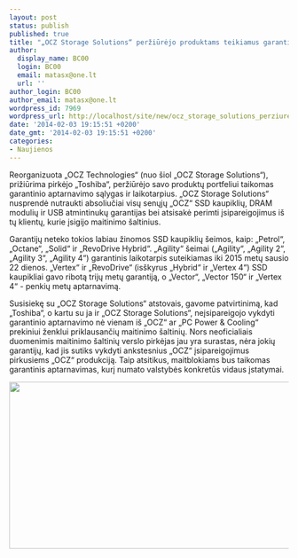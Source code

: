 ```yaml
---
layout: post
status: publish
published: true
title: "„OCZ Storage Solutions“ peržiūrėjo produktams teikiamus garantinius laikotarpius"
author:
  display_name: BC00
  login: BC00
  email: matasx@one.lt
  url: ''
author_login: BC00
author_email: matasx@one.lt
wordpress_id: 7969
wordpress_url: http://localhost/site/new/ocz_storage_solutions_perziurejo_produktams_teikiamus_garantinius_laikotarpius/
date: '2014-02-03 19:15:51 +0200'
date_gmt: '2014-02-03 19:15:51 +0200'
categories:
- Naujienos
---
```

<p>
	Reorganizuota &bdquo;OCZ Technologies&ldquo; (nuo &scaron;iol &bdquo;OCZ Storage Solutions&ldquo;), prižiūrima pirkėjo &bdquo;Toshiba&ldquo;, peržiūrėjo savo produktų portfeliui taikomas garantinio aptarnavimo sąlygas ir laikotarpius. &bdquo;OCZ Storage Solutions&ldquo; nusprendė nutraukti absoliučiai visų senųjų &bdquo;OCZ&ldquo; SSD kaupiklių, DRAM modulių ir USB atmintinukų garantijas bei atsisakė perimti įsipareigojimus i&scaron; tų klientų, kurie įsigijo maitinimo &scaron;altinius.</p>
<p>
	Garantijų neteko tokios labiau žinomos SSD kaupiklių &scaron;eimos, kaip: &bdquo;Petrol&ldquo;, &bdquo;Octane&ldquo;, &bdquo;Solid&ldquo; ir &bdquo;RevoDrive Hybrid&ldquo;. &bdquo;Agility&ldquo; &scaron;eimai (&bdquo;Agility&ldquo;, &bdquo;Agility 2&ldquo;, &bdquo;Agility 3&ldquo;, &bdquo;Agility 4&ldquo;) garantinis laikotarpis suteikiamas iki 2015 metų sausio 22 dienos. &bdquo;Vertex&ldquo; ir &bdquo;RevoDrive&ldquo; (is&scaron;kyrus &bdquo;Hybrid&ldquo; ir &bdquo;Vertex 4&ldquo;) SSD kaupikliai gavo ribotą trijų metų garantiją, o &bdquo;Vector&ldquo;, &bdquo;Vector 150&ldquo; ir &bdquo;Vertex 4&ldquo; - penkių metų aptarnavimą.</p>
<p>
	Susisiekę su &bdquo;OCZ Storage Solutions&ldquo; atstovais, gavome patvirtinimą, kad &bdquo;Toshiba&ldquo;, o kartu su ja ir &bdquo;OCZ Storage Solutions&ldquo;, neįsipareigojo vykdyti garantinio aptarnavimo nė vienam i&scaron; &bdquo;OCZ&ldquo; ar &bdquo;PC Power &amp; Cooling&ldquo; prekiniui ženklui priklausančių maitinimo &scaron;altinių. Nors neoficialiais duomenimis maitinimo &scaron;altinių verslo pirkėjas jau yra surastas, nėra jokių garantijų, kad jis sutiks vykdyti ankstesnius &bdquo;OCZ&ldquo; įsipareigojimus pirkusiems &bdquo;OCZ&ldquo; produkciją. Taip atsitikus, maitblokiams bus taikomas garantinis aptarnavimas, kurį numato valstybės konkretūs vidaus įstatymai.</p>
<p>
	<img alt="" src="http://technews.lt/userfiles/OCZStorageSolutionswarranty.png" style="width: 520px; height: 301px;" /></p>
